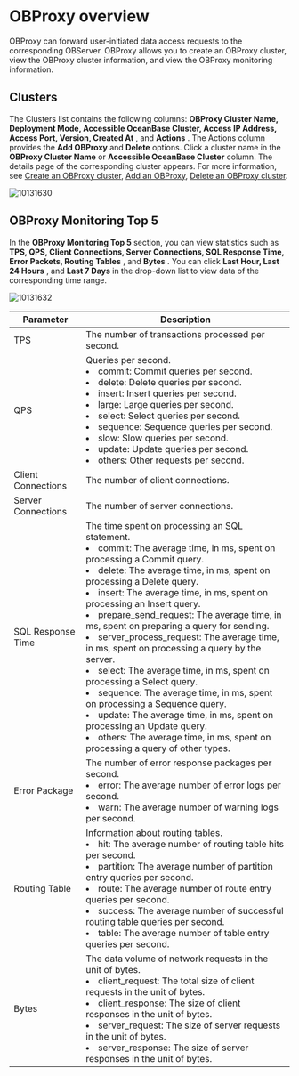 OBProxy overview 
=====================================

OBProxy can forward user-initiated data access requests to the corresponding OBServer. OBProxy allows you to create an OBProxy cluster, view the OBProxy cluster information, and view the OBProxy monitoring information. 

**Clusters** 
---------------------------------

The Clusters list contains the following columns: **OBProxy Cluster Name, Deployment Mode, Accessible OceanBase Cluster, Access IP Address, Access Port, Version, Created At** , and **Actions** . The Actions column provides the **Add OBProxy** and **Delete** options. Click a cluster name in the **OBProxy Cluster Name** or **Accessible OceanBase Cluster** column. The details page of the corresponding cluster appears. For more information, see [Create an OBProxy cluster](../../800.obproxy-management/100.create-an-obproxy-cluster.md), [Add an OBProxy](../../800.obproxy-management/600.add-obproxy.md), [Delete an OBProxy cluster](../../800.obproxy-management/1100.delete-obproxy-cluster.md).

![10131630](https://help-static-aliyun-doc.aliyuncs.com/assets/img/en-US/5814306461/p338376.png)

**OBProxy Monitoring Top 5** 
-------------------------------------------------

In the **OBProxy Monitoring Top 5** section, you can view statistics such as **TPS, QPS, Client Connections, Server Connections, SQL Response Time, Error Packets, Routing Tables** , and **Bytes** . You can click **Last Hour, Last 24 Hours** , and **Last 7 Days** in the drop-down list to view data of the corresponding time range.

![10131632](https://help-static-aliyun-doc.aliyuncs.com/assets/img/en-US/6814306461/p338379.png)




|   **Parameter**    |                                                                                                                                                                                                                                                                                                                                                                                                                                                                                                                                                          **Description**                                                                                                                                                                                                                                                                                                                                                                                                                                                                                                                                                          |
|--------------------|-----------------------------------------------------------------------------------------------------------------------------------------------------------------------------------------------------------------------------------------------------------------------------------------------------------------------------------------------------------------------------------------------------------------------------------------------------------------------------------------------------------------------------------------------------------------------------------------------------------------------------------------------------------------------------------------------------------------------------------------------------------------------------------------------------------------------------------------------------------------------------------------------------------------------------------------------------------------------------------------------------------------------------------------------------------------------------------------------------------------------------------|
| TPS                | The number of transactions processed per second.                                                                                                                                                                                                                                                                                                                                                                                                                                                                                                                                                                                                                                                                                                                                                                                                                                                                                                                                                                                                                                                                                  |
| QPS                | Queries per second. <li> commit: Commit queries per second.   </li><li> delete: Delete queries per second.  </li><li> insert: Insert queries per second.  </li><li> large: Large queries per second.   </li><li> select: Select queries per second.   </li><li> sequence: Sequence queries per second.   </li><li> slow: Slow queries per second.  </li><li> update: Update queries per second.   </li><li> others: Other requests per second.                                                                                                                                                                                                                                                                                                                                                                                                          |
| Client Connections | The number of client connections.                                                                                                                                                                                                                                                                                                                                                                                                                                                                                                                                                                                                                                                                                                                                                                                                                                                                                                                                                                                                                                                                                                 |
| Server Connections | The number of server connections.                                                                                                                                                                                                                                                                                                                                                                                                                                                                                                                                                                                                                                                                                                                                                                                                                                                                                                                                                                                                                                                                                                 |
| SQL Response Time  | The time spent on processing an SQL statement. <li> commit: The average time, in ms, spent on processing a Commit query.   </li><li> delete: The average time, in ms, spent on processing a Delete query.   </li><li>insert: The average time, in ms, spent on processing an Insert query.   </li><li> prepare_send_request: The average time, in ms, spent on preparing a query for sending.   </li><li> server_process_request: The average time, in ms, spent on processing a query by the server.   </li><li> select: The average time, in ms, spent on processing a Select query.   </li><li>sequence: The average time, in ms, spent on processing a Sequence query.   </li><li> update: The average time, in ms, spent on processing an Update query.   </li><li> others: The average time, in ms, spent on processing a query of other types. </li>   |
| Error Package      | The number of error response packages per second. <li> error: The average number of error logs per second.   </li><li> warn: The average number of warning logs per second. </li>                                                                                                                                                                                                                                                                                                                                                                                                                                                                                                                                                                                                                                                                                                                                                                                                                                                              |
| Routing Table      | Information about routing tables. <li> hit: The average number of routing table hits per second.   </li><li> partition: The average number of partition entry queries per second.   </li><li> route: The average number of route entry queries per second.  </li><li> success: The average number of successful routing table queries per second.   </li><li> table: The average number of table entry queries per second. </li>                                                                                                                                                                                                                                                                                                                                                                                                                                                                                                                                   |
| Bytes              | The data volume of network requests in the unit of bytes. <li> client_request: The total size of client requests in the unit of bytes.   </li><li> client_response: The size of client responses in the unit of bytes.   </li><li>server_request: The size of server requests in the unit of bytes.   </li><li> server_response: The size of server responses in the unit of bytes. </li>                                                                                                                                                                                                                                                                                                                                                                                                                                                                                                                                                                                                   |



